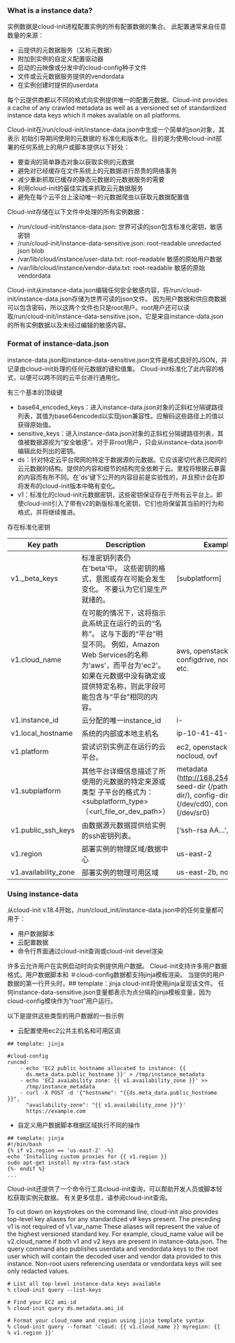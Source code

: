 ### What is a instance data?
实例数据是cloud-init进程配置实例的所有配置数据的集合。
此配置通常来自任意数量的来源：

* 云提供的元数据服务（又称元数据）
* 附加到实例的自定义配置驱动器
* 启动的云映像或分发中的cloud-config种子文件
* 文件或云元数据服务提供的vendordata
* 在实例创建时提供的userdata

每个云提供商都以不同的格式向实例提供唯一的配置元数据。Cloud-init provides a cache of any crawled metadata as well as a versioned set of standardized instance data keys which it makes available on all platforms.

Cloud-init在/run/cloud-init/instance-data.json中生成一个简单的json对象，其表示 初始引导期间使用的元数据的 标准化和版本化。目的是为使用cloud-init部署的任何系统上的用户或脚本提供以下好处：

* 要查询的简单静态对象以获取实例的元数据
* 避免对已经缓存在文件系统上的元数据进行昂贵的网络事务
* 减少重新抓取已缓存的静态元数据的元数据服务的需要
* 利用cloud-init的最佳实践来抓取云元数据服务
* 避免在每个云平台上滚动唯一的元数据爬虫以获取元数据配置值

Cloud-init存储在以下文件中处理的所有实例数据：

* /run/cloud-init/instance-data.json: 世界可读的json包含标准化密钥，敏感密钥
* /run/cloud-init/instance-data-sensitive.json: root-readable unredacted json blob
* /var/lib/cloud/instance/user-data.txt: root-readable 敏感的原始用户数据
* /var/lib/cloud/instance/vendor-data.txt: root-readable
敏感的原始vendordata

Cloud-init从instance-data.json编辑任何安全敏感内容，将/run/cloud-init/instance-data.json存储为世界可读的json文件。
因为用户数据和供应商数据可以包含密码，所以这两个文件也只是root用户。root用户还可以读取/run/cloud-init/instance-data-sensitive.json，它是来自instance-data.json的所有实例数据以及未经过编辑的敏感内容。


### Format of instance-data.json

instance-data.json和instance-data-sensitive.json文件是格式良好的JSON，并记录由cloud-init处理的任何元数据的键和值集。 Cloud-init标准化了此内容的格式，以便可以跨不同的云平台进行通用化。

有三个基本的顶级键

* base64_encoded_keys：进入instance-data.json对象的正斜杠分隔键路径列表，其值为base64encoded以实现json兼容性。应解码这些路径上的值以获得原始值。
* sensitive_keys：进入instance-data.json对象的正斜杠分隔键路径列表，其值被数据源视为“安全敏感”。对于非root用户，只会从instance-data.json中编辑此处列出的密钥。
* ds：针对特定云平台爬网的特定于数据源的元数据。它应该密切代表已爬网的云元数据的结构。提供的内容和细节的结构完全依赖于云。里程将根据云暴露的内容而有所不同。在'ds'键下公开的内容目前是实验性的，并且预计会在即将发布的cloud-init版本中略有变化。
* v1：标准化的cloud-init元数据密钥，这些密钥保证存在于所有云平台上。即使cloud-init引入了带有v2的新版标准化密钥，它们也将保留其当前的行为和格式，并将继续推进。

存在标准化密钥

| Key path | Description | Examples |
| ------ | ------ | ------ |
| v1._beta_keys | 标准密钥列表仍在'beta'中。 这些密钥的格式，意图或存在可能会发生变化。 不要认为它们是生产就绪的。 | [subplatform] |
| v1.cloud_name | 在可能的情况下，这将指示此系统正在运行的云的“名称”。 这与下面的“平台”明显不同。 例如，Amazon Web Services的名称为'aws'，而平台为'ec2'。如果在元数据中没有确定或提供特定名称，则此字段可能包含与“平台”相同的内容。 | aws, openstack, azure, configdrive, nocloud, ovf, etc. |
|v1.instance_id|云分配的唯一instance_id|	i-<somehash>|
|v1.local_hostname|系统的内部或本地主机名|ip-10-41-41-70, <user-provided-hostname>|
|v1.platform|尝试识别实例正在运行的云平台。|ec2, openstack, lxd, gce nocloud, ovf|
|v1.subplatform|其他平台详细信息描述了所使用的元数据的特定来源或类型 子平台的格式为：<subplatform_type>（<url_file_or_dev_path>）|metadata (http://168.254.169.254), seed-dir (/path/to/seed-dir/), config-disk (/dev/cd0), configdrive (/dev/sr0)|
|v1.public_ssh_keys|由数据源元数据提供给实例的ssh密钥列表。|[‘ssh-rsa AA…’, …]|
|v1.region|部署实例的物理区域/数据中心|us-east-2|
|v1.availability_zone|部署实例的物理可用区域|us-east-2b, nova, null|

### Using instance-data

从cloud-init v.18.4开始，/run/cloud_init/instance-data.json中的任何变量都可用于：

* 用户数据脚本
* 云配置数据
* 命令行界面通过cloud-init查询或cloud-init devel渲染

许多云允许用户在实例启动时向实例提供用户数据。 Cloud-init支持许多用户数据格式。用户数据脚本和 ＃cloud-config数据都支持jinja模板渲染。
当提供的用户数据的第一行开头时，## template：jinja cloud-init将使用jinja呈现该文件。 任何instance-data-sensitive.json变量都表示为点分隔的jinja模板变量，因为cloud-config模块作为“root”用户运行。

以下是提供这些类型的用户数据的一些示例

* 云配置使用ec2公共主机名和可用区调
```
## template: jinja

#cloud-config
runcmd:
    - echo 'EC2 public hostname allocated to instance: {{
      ds.meta_data.public_hostname }}' > /tmp/instance_metadata
    - echo 'EC2 avaiability zone: {{ v1.availability_zone }}' >>
      /tmp/instance_metadata
    - curl -X POST -d '{"hostname": "{{ds.meta_data.public_hostname }}",
      "availability-zone": "{{ v1.availability_zone }}"}'
      https://example.com
```

* 自定义用户数据脚本根据区域执行不同的操作

```
## template: jinja
#!/bin/bash
{% if v1.region == 'us-east-2' -%}
echo 'Installing custom proxies for {{ v1.region }}
sudo apt-get install my-xtra-fast-stack
{%- endif %}
...
```

Cloud-init还提供了一个命令行工具cloud-init查询，可以帮助开发人员或脚本轻松获取实例元数据。 有关更多信息，请参阅cloud-init查询。

To cut down on keystrokes on the command line, cloud-init also provides top-level key aliases for any standardized v# keys present. The preceding v1 is not required of v1.var_name These aliases will represent the value of the highest versioned standard key. For example, cloud_name value will be v2.cloud_name if both v1 and v2 keys are present in instance-data.json. The query command also publishes userdata and vendordata keys to the root user which will contain the decoded user and vendor data provided to this instance. Non-root users referencing userdata or vendordata keys will see only redacted values.

```
# List all top-level instance-data keys available
% cloud-init query --list-keys

# Find your EC2 ami-id
% cloud-init query ds.metadata.ami_id

# Format your cloud_name and region using jinja template syntax
% cloud-init query --format 'cloud: {{ v1.cloud_name }} myregion: {{
% v1.region }}'
```
